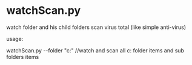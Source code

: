 # watchScan.py
watch folder and his child folders scan virus total (like simple anti-virus)

usage:

watchScan.py --folder "c:"
//watch and scan all c: folder items and sub folders items
